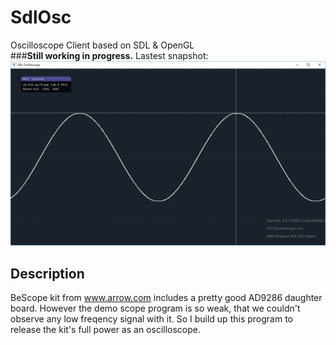 # SdlOsc
Oscilloscope Client based on SDL &amp; OpenGL  
###**Still working in progress.**
Lastest snapshot:
![snapshot](https://github.com/xiedidan/SdlOsc/raw/master/doc/img/SdlOsc-4.png)
## Description
BeScope kit from www.arrow.com includes a pretty good AD9286 daughter board. However the demo scope program is so weak, that we couldn't observe any low freqency signal with it. So I build up this program to release the kit's full power as an oscilloscope.  
